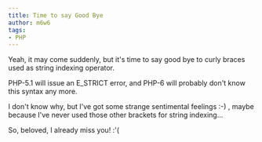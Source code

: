 ```yaml
---
title: Time to say Good Bye
author: m6w6
tags: 
- PHP
---
```


Yeah, it may come suddenly, but it's time to say good bye to curly braces used
as string indexing operator.

PHP-5.1 will issue an E_STRICT error, and PHP-6 will probably don't know this
syntax any more.

I don't know why, but I've got some strange sentimental feelings :-) , maybe
because I've never used those other brackets for string indexing...

So, beloved, I already miss you! :'(

